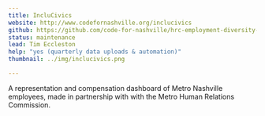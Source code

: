 ```yaml
---
title: IncluCivics
website: http://www.codefornashville.org/inclucivics
github: https://github.com/code-for-nashville/hrc-employment-diversity-report
status: maintenance
lead: Tim Eccleston
help: "yes (quarterly data uploads & automation)"
thumbnail: ../img/inclucivics.png

---
```


A representation and compensation dashboard of Metro Nashville employees, made in partnership with with the Metro Human Relations Commission.
